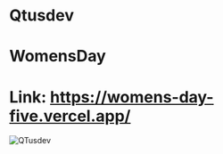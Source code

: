 # Qtusdev
# WomensDay
# Link: https://womens-day-five.vercel.app/
![QTusdev](https://files.catbox.moe/gccxjj.png)
